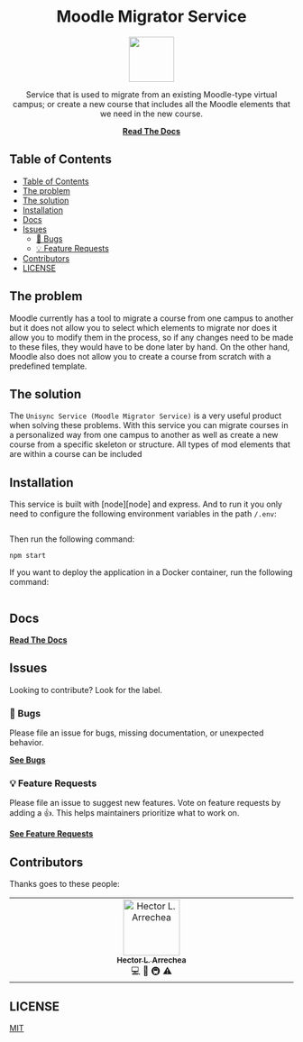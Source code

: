 <div align="center">
<h1>Moodle Migrator Service</h1>

<a href="https://iconos8.es/icons/set/moodle">
  <img
    height="80"
    width="80"
    src="https://geografiaehistoria.ucm.es/file/moodle-icon/?ver"
  />
</a>

<p>
Service that is used to migrate from an existing Moodle-type virtual campus; or create a new course that includes all the Moodle elements that we need in the new course.
</p>


[**Read The Docs**](https://docs.moodle.org/402/en/Main_page)
</div>

## Table of Contents

<!-- DON'T EDIT THIS SECTION -->

- [Table of Contents](#table-of-contents)
- [The problem](#the-problem)
- [The solution](#the-solution)
- [Installation](#installation)
- [Docs](#docs)
- [Issues](#issues)
  - [🐛 Bugs](#-bugs)
  - [💡 Feature Requests](#-feature-requests)
- [Contributors](#contributors)
- [LICENSE](#license)

## The problem

Moodle currently has a tool to migrate a course from one campus to another but it does not allow you to select which elements to migrate nor does it allow you to modify them in the process, so if any changes need to be made to these files, they would have to be done later by hand. On the other hand, Moodle also does not allow you to create a course from scratch with a predefined template.

## The solution

The `Unisync Service (Moodle Migrator Service)` is a very useful product when solving these problems. With this service you can migrate courses in a personalized way from one campus to another as well as create a new course from a specific skeleton or structure.
All types of mod elements that are within a course can be included

## Installation

This service is built with [node][node] and express. And to run it you only need to configure the following environment variables in the path `/.env`:
```
```
Then run the following command:
```
npm start
```
If you want to deploy the application in a Docker container, run the following command:
```
```

## Docs

[**Read The Docs**](https://docs.moodle.org/402/en/Main_page)

## Issues

Looking to contribute? Look for the label.

### 🐛 Bugs

Please file an issue for bugs, missing documentation, or unexpected behavior.

[**See Bugs**](https://github.com/didactika/unisync-service/issues)

### 💡 Feature Requests

Please file an issue to suggest new features. Vote on feature requests by adding
a 👍. This helps maintainers prioritize what to work on.

[**See Feature Requests**](https://github.com/didactika/unisync-service/issues)

## Contributors

Thanks goes to these people:

<!-- Do not remove or modify this section -->
<table>
  <tbody>
    <tr>
      <td align="center" valign="top" width="14.28%"><a href="https://github.com/hector-ae21"><img src="https://avatars.githubusercontent.com/u/87265357?v=4" width="100px;" alt="Hector L. Arrechea"/><br /><sub><b>Hector L. Arrechea</b></sub></a><br /><a title="Code">💻</a> <a title="Documentation">📖</a> <a title="Infrastructure (Hosting, Build-Tools, etc)">🚇</a> <a title="Tests">⚠️</a></td>
    </tr>
  </tbody>
</table>

<!-- ALL-CONTRIBUTORS-LIST:END -->


## LICENSE

[MIT](LICENSE)
